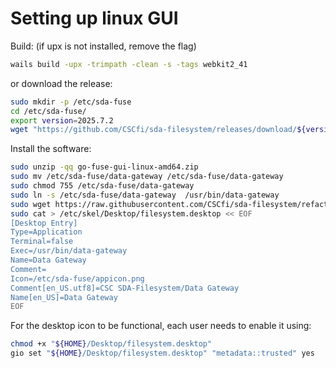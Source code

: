 # Setting up linux GUI

Build:
(if upx is not installed, remove the flag)
```bash
wails build -upx -trimpath -clean -s -tags webkit2_41
```

or download the release:
```bash
sudo mkdir -p /etc/sda-fuse
cd /etc/sda-fuse/
export version=2025.7.2
wget "https://github.com/CSCfi/sda-filesystem/releases/download/${version}/go-fuse-gui-linux-amd64.zip"
```

Install the software:
```bash
sudo unzip -qq go-fuse-gui-linux-amd64.zip
sudo mv /etc/sda-fuse/data-gateway /etc/sda-fuse/data-gateway
sudo chmod 755 /etc/sda-fuse/data-gateway
sudo ln -s /etc/sda-fuse/data-gateway  /usr/bin/data-gateway
sudo wget https://raw.githubusercontent.com/CSCfi/sda-filesystem/refactor/wails-gui/build/appicon.png --directory-prefix=/etc/sda-fuse
sudo cat > /etc/skel/Desktop/filesystem.desktop << EOF
[Desktop Entry]
Type=Application
Terminal=false
Exec=/usr/bin/data-gateway
Name=Data Gateway
Comment=
Icon=/etc/sda-fuse/appicon.png
Comment[en_US.utf8]=CSC SDA-Filesystem/Data Gateway
Name[en_US]=Data Gateway
EOF
```

For the desktop icon to be functional, each user needs to enable it using:
```bash
chmod +x "${HOME}/Desktop/filesystem.desktop"
gio set "${HOME}/Desktop/filesystem.desktop" "metadata::trusted" yes
```
